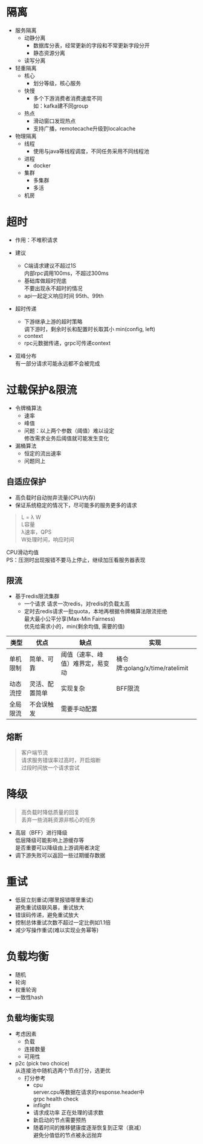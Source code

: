 # 隔离

* 服务隔离
    * 动静分离  
        * 数据库分表，经常更新的字段和不常更新字段分开
        * 静态资源分离
    * 读写分离
* 轻重隔离
    * 核心
        * 划分等级，核心服务
    * 快慢
        * 多个下游消费者消费速度不同  
        如：kafka建不同group
    * 热点 
        * 滑动窗口发现热点
        * 支持广播，remotecache升级到localcache
* 物理隔离
    * 线程
        * 使用与java等线程调度，不同任务采用不同线程池
    * 进程
        * docker
    * 集群
        * 多集群
        * 多活
    * 机房

# 超时

* 作用：不堆积请求
* 建议  
    * C端请求建议不超过1S  
    内部rpc调用100ms，不超过300ms
    * 基础库做超时兜底  
    不要出现永不超时的情况
    * api一起定义响应时间 95th、99th

* 超时传递
    * 下游继承上游的超时策略  
    调下游时，剩余时长和配置时长取其小 min(config, left)
    * context
    * rpc元数据传递，grpc可传递context
* 双峰分布  
有一部分请求可能永远都不会被完成

# 过载保护&限流

* 令牌桶算法  
    * 速率
    * 峰值
    * 问题：以上两个参数（阈值）难以设定  
    修改需求业务后阈值就可能发生变化
* 漏桶算法
    * 恒定的流出速率
    * 问题同上

## 自适应保护
* 高负载时自动抛弃流量(CPU/内存)
* 保证系统稳定的情况下，尽可能多的服务更多的请求
> L = λ W  
L容量  
λ速率，QPS  
W处理时间，响应时间  

CPU滑动均值  
PS：压测时出现报错不要马上停止，继续加压看服务器表现

## 限流
 
 * 基于redis限流集群
    * 一个请求 请求一次redis，对redis的负载太高
    * 定时去redis请求一批quota，本地再根据令牌桶算法限流拒绝  
    最大最小公平分享(Max-Min Fairness)  
    优先给需求小的，min(剩余均值, 需要的值)

 类型 | 优点 | 缺点 | 实现 
 --- | --- | --- |---
单机限制 | 简单、可靠 | 阈值（速率、峰值）难界定，易变动 | 桶令牌:golang/x/time/ratelimit
动态流控 | 灵活、配置简单 | 实现复杂 | BFF限流
全局限流 | 不会误触发 | 需要手动配置 | 

## 熔断
> 客户端节流  
请求服务错误率过高时，开启熔断  
过段时间放一个请求尝试

# 降级
> 高负载时降低质量的回复  
丢弃一些消耗资源非核心的任务

* 高层（BFF）进行降级  
低层降级可能影响上游缓存等  
是否重要可以降级由上游调用者决定  
* 调下游失败可以返回一些过期缓存数据

# 重试
* 低层立刻重试(哪里报错哪里重试)  
避免重试级联风暴，重试放大
* 错误码传递，避免重试放大
* 控制总体重试次数不超过一定比例如1.1倍
* 减少写操作重试(难以实现业务幂等)  

# 负载均衡
* 随机
* 轮询
* 权重轮询
* 一致性hash

## 负载均衡实现
* 考虑因素
    * 负载
    * 连接数量
    * 可用性
* p2c (pick two choice)  
从连接池中随机选两个节点打分，选更优  
    * 打分参考  
        * cpu  
        server.cpu等数据在请求的response.header中  
        grpc health check
        * inflight  
        * 请求成功率
        正在处理的请求数
        * 新启动的节点需要预热   
        * 随着时间的推移健康度逐渐恢复到正常（衰减）  
        避免分值低的节点被永远抛弃

